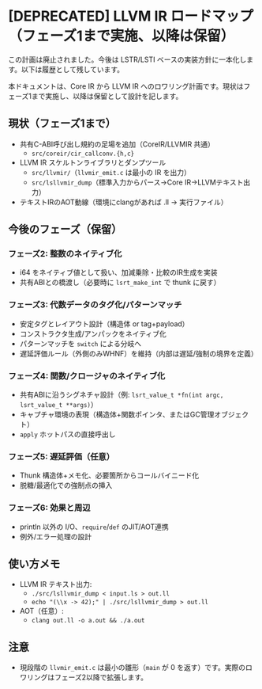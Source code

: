 # [DEPRECATED] LLVM IR ロードマップ（フェーズ1まで実施、以降は保留）

この計画は廃止されました。今後は LSTR/LSTI ベースの実装方針に一本化します。以下は履歴として残しています。

本ドキュメントは、Core IR から LLVM IR へのロワリング計画です。現状はフェーズ1まで実施し、以降は保留として設計を記します。

## 現状（フェーズ1まで）
- 共有C-ABI呼び出し規約の足場を追加（CoreIR/LLVMIR 共通）
  - `src/coreir/cir_callconv.{h,c}`
- LLVM IR スケルトンライブラリとダンプツール
  - `src/llvmir/`（`llvmir_emit.c` は最小の IR を出力）
  - `src/lsllvmir_dump`（標準入力からパース→Core IR→LLVMテキスト出力）
- テキストIRのAOT動線（環境にclangがあれば .ll → 実行ファイル）

## 今後のフェーズ（保留）

### フェーズ2: 整数のネイティブ化
- i64 をネイティブ値として扱い、加減乗除・比較のIR生成を実装
- 共有ABIとの橋渡し（必要時に `lsrt_make_int` で thunk に戻す）

### フェーズ3: 代数データのタグ化/パターンマッチ
- 安定タグとレイアウト設計（構造体 or tag+payload）
- コンストラクタ生成/アンパックをネイティブ化
- パターンマッチを `switch` による分岐へ
- 遅延評価ルール（外側のみWHNF）を維持（内部は遅延/強制の境界を定義）

### フェーズ4: 関数/クロージャのネイティブ化
- 共有ABIに沿うシグネチャ設計（例: `lsrt_value_t *fn(int argc, lsrt_value_t **args)`）
- キャプチャ環境の表現（構造体+関数ポインタ、またはGC管理オブジェクト）
- `apply` ホットパスの直接呼出し

### フェーズ5: 遅延評価（任意）
- Thunk 構造体+メモ化、必要箇所からコールバイニード化
- 脱糖/最適化での強制点の挿入

### フェーズ6: 効果と周辺
- println 以外の I/O、`require`/`def` のJIT/AOT連携
- 例外/エラー処理の設計

## 使い方メモ

- LLVM IR テキスト出力:
  - `./src/lsllvmir_dump < input.ls > out.ll`
  - `echo "(\\x -> 42);" | ./src/lsllvmir_dump > out.ll`
- AOT（任意）:
  - `clang out.ll -o a.out && ./a.out`

## 注意
- 現段階の `llvmir_emit.c` は最小の雛形（`main` が 0 を返す）です。実際のロワリングはフェーズ2以降で拡張します。
